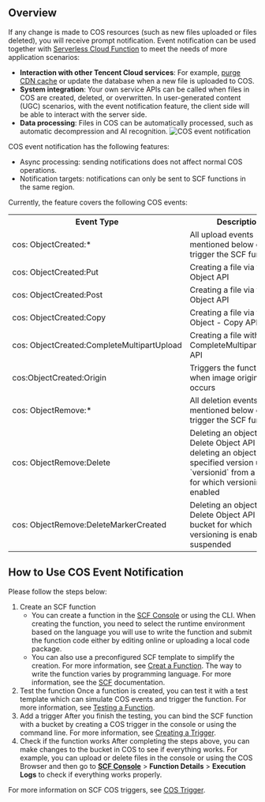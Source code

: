 ## Overview

If any change is made to COS resources (such as new files uploaded or files deleted), you will receive prompt notification. Event notification can be used together with [Serverless Cloud Function](https://intl.cloud.tencent.com/product/scf) to meet the needs of more application scenarios:

- **Interaction with other Tencent Cloud services**: For example, [purge CDN cache](https://intl.cloud.tencent.com/document/product/436/30611) or update the database when a new file is uploaded to COS.
- **System integration**: Your own service APIs can be called when files in COS are created, deleted, or overwritten. In user-generated content (UGC) scenarios, with the event notification feature, the client side will be able to interact with the server side.
- **Data processing**: Files in COS can be automatically processed, such as automatic decompression and AI recognition.
  ![COS event notification](https://main.qcloudimg.com/raw/4c6a24712462cd5a263f202d21ac18f5.png)

COS event notification has the following features:

- Async processing: sending notifications does not affect normal COS operations.
- Notification targets: notifications can only be sent to SCF functions in the same region.

Currently, the feature covers the following COS events:

<table>
   <tr>
      <th>Event Type</th>
      <th>Description</th>
   </tr>
   <tr>
      <td>cos: ObjectCreated:*</td>
      <td>All upload events mentioned below can trigger the SCF function</td>
   </tr>
   <tr>
      <td>cos: ObjectCreated:Put</td>
      <td>Creating a file via the Put Object API</td>
   </tr>
   <tr>
      <td>cos: ObjectCreated:Post</td>
      <td>Creating a file via the Post Object API</td>
   </tr>
   <tr>
      <td>cos: ObjectCreated:Copy</td>
      <td>Creating a file via the Put Object - Copy API</td>
   </tr>
   <tr>
      <td nowrap="nowrap">cos: ObjectCreated:CompleteMultipartUpload</td>
      <td>Creating a file with the CompleteMultipartUploadt API</td>
   </tr>
   <tr>
      <td nowrap="nowrap">cos:ObjectCreated:Origin</td>
      <td>Triggers the function when image origin-pull occurs</td>
   </tr>
   <tr>
      <td>cos: ObjectRemove:*</td>
      <td>All deletion events mentioned below can trigger the SCF function</td>
   </tr>
   <tr>
      <td>cos: ObjectRemove:Delete</td>
      <td>Deleting an object via the Delete Object API or deleting an object with a specified version using `versionid` from a bucket for which versioning is not enabled</td>
   </tr>
   <tr>
      <td nowrap="nowrap">cos: ObjectRemove:DeleteMarkerCreated</td>
      <td>Deleting an object via the Delete Object API from a bucket for which versioning is enabled or suspended</td>
   </tr>
</table>

## How to Use COS Event Notification

Please follow the steps below:

1. Create an SCF function
   - You can create a function in the [SCF Console](https://console.cloud.tencent.com/scf?rid=1) or using the CLI. When creating the function, you need to select the runtime environment based on the language you will use to write the function and submit the function code either by editing online or uploading a local code package.
   - You can also use a preconfigured SCF template to simplify the creation. For more information, see [Creat a Function](https://intl.cloud.tencent.com/document/product/583/19806). The way to write the function varies by programming language. For more information, see the [SCF](https://intl.cloud.tencent.com/document/product/583/31458) documentation.
2. Test the function
   Once a function is created, you can test it with a test template which can simulate COS events and trigger the function. For more information, see [Testing a Function](https://intl.cloud.tencent.com/document/product/583/14572).
3. Add a trigger
   After you finish the testing, you can bind the SCF function with a bucket by creating a COS trigger in the console or using the command line. For more information, see [Creating a Trigger](https://intl.cloud.tencent.com/document/product/583/31441).
4. Check if the function works
   After completing the steps above, you can make changes to the bucket in COS to see if everything works. For example, you can upload or delete files in the console or using the COS Browser and then go to **[SCF Console](https://console.cloud.tencent.com/scf?rid=1)** > **Function Details** > **Execution Logs** to check if everything works properly.

For more information on SCF COS triggers, see [COS Trigger](https://intl.cloud.tencent.com/document/product/583/9707).

